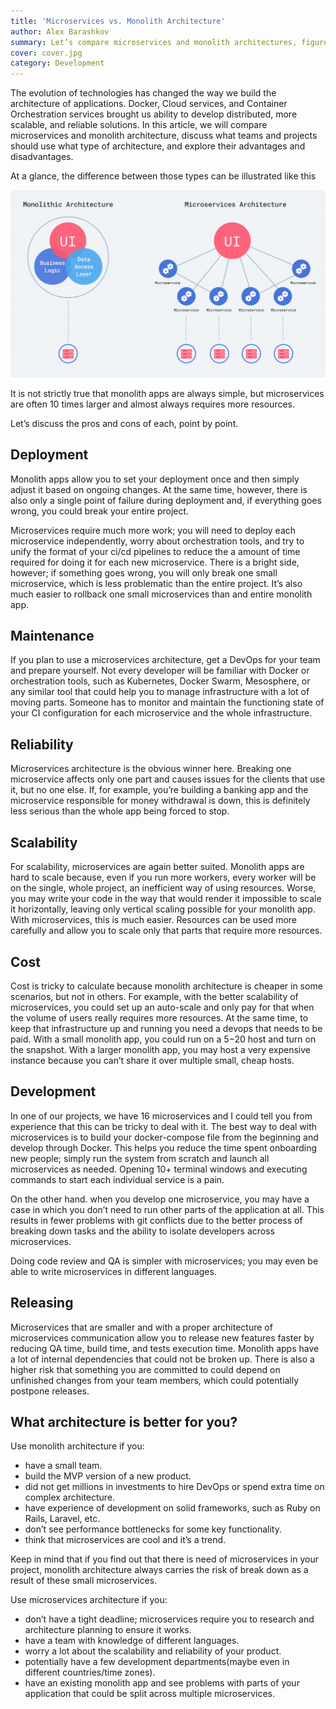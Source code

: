 ```yaml
---
title: 'Microservices vs. Monolith Architecture'
author: Alex Barashkov
summary: Let’s compare microservices and monolith architectures, figure out their cons and pros, and under what conditions it is appropriate to use one or another.
cover: cover.jpg
category: Development
---
```


The evolution of technologies has changed the way we build the architecture of applications. Docker, Cloud services, and Container Orchestration services brought us ability to develop distributed, more scalable, and reliable solutions. In this article, we will compare microservices and monolith architecture, discuss what teams and projects should use what type of architecture, and explore their advantages and disadvantages.

At a glance, the difference between those types can be illustrated like this

![GATSBY_EMPTY_ALT](micro1.jpg)

It is not strictly true that monolith apps are always simple, but microservices are often 10 times larger and almost always requires more resources.

Let’s discuss the pros and cons of each, point by point.

## Deployment

Monolith apps allow you to set your deployment once and then simply adjust it based on ongoing changes. At the same time, however, there is also only a single point of failure during deployment and, if everything goes wrong, you could break your entire project.

Microservices require much more work; you will need to deploy each microservice independently, worry about orchestration tools, and try to unify the format of your ci/cd pipelines to reduce the a amount of time required for doing it for each new microservice. There is a bright side, however; if something goes wrong, you will only break one small microservice, which is less problematic than the entire project. It’s also much easier to rollback one small microservices than and entire monolith app.

## Maintenance

If you plan to use a microservices architecture, get a DevOps for your team and prepare yourself. Not every developer will be familiar with Docker or orchestration tools, such as Kubernetes, Docker Swarm, Mesosphere, or any similar tool that could help you to manage infrastructure with a lot of moving parts. Someone has to monitor and maintain the functioning state of your CI configuration for each microservice and the whole infrastructure.

## Reliability

Microservices architecture is the obvious winner here. Breaking one microservice affects only one part and causes issues for the clients that use it, but no one else. If, for example, you’re building a banking app and the microservice responsible for money withdrawal is down, this is definitely less serious than the whole app being forced to stop.

## Scalability

For scalability, microservices are again better suited. Monolith apps are hard to scale because, even if you run more workers, every worker will be on the single, whole project, an inefficient way of using resources. Worse, you may write your code in the way that would render it impossible to scale it horizontally, leaving only vertical scaling possible for your monolith app. With microservices, this is much easier. Resources can be used more carefully and allow you to scale only that parts that require more resources.

## Cost

Cost is tricky to calculate because monolith architecture is cheaper in some scenarios, but not in others. For example, with the better scalability of microservices, you could set up an auto-scale and only pay for that when the volume of users really requires more resources. At the same time, to keep that infrastructure up and running you need a devops that needs to be paid. With a small monolith app, you could run on a $5-$20 host and turn on the snapshot. With a larger monolith app, you may host a very expensive instance because you can’t share it over multiple small, cheap hosts.

## Development

In one of our projects, we have 16 microservices and I could tell you from experience that this can be tricky to deal with it. The best way to deal with microservices is to build your docker-compose file from the beginning and develop through Docker. This helps you reduce the time spent onboarding new people; simply run the system from scratch and launch all microservices as needed. Opening 10+ terminal windows and executing commands to start each individual service is a pain.

On the other hand. when you develop one microservice, you may have a case in which you don’t need to run other parts of the application at all. This results in fewer problems with git conflicts due to the better process of breaking down tasks and the ability to isolate developers across microservices.

Doing code review and QA is simpler with microservices; you may even be able to write microservices in different languages.

## Releasing

Microservices that are smaller and with a proper architecture of microservices communication allow you to release new features faster by reducing QA time, build time, and tests execution time. Monolith apps have a lot of internal dependencies that could not be broken up. There is also a higher risk that something you are committed to could depend on unfinished changes from your team members, which could potentially postpone releases.

## What architecture is better for you?

Use monolith architecture if you:

- have a small team.
- build the MVP version of a new product.
- did not get millions in investments to hire DevOps or spend extra time on complex architecture.
- have experience of development on solid frameworks, such as Ruby on Rails, Laravel, etc.
- don’t see performance bottlenecks for some key functionality.
- think that microservices are cool and it’s a trend.

Keep in mind that if you find out that there is need of microservices in your project, monolith architecture always carries the risk of break down as a result of these small microservices.

Use microservices architecture if you:

- don’t have a tight deadline; microservices require you to research and architecture planning to ensure it works.
- have a team with knowledge of different languages.
- worry a lot about the scalability and reliability of your product.
- potentially have a few development departments(maybe even in different countries/time zones).
- have an existing monolith app and see problems with parts of your application that could be split across multiple microservices.
